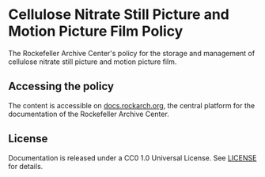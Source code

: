 # Cellulose Nitrate Still Picture and Motion Picture Film Policy

The Rockefeller Archive Center's policy for the storage and management of cellulose nitrate still picture and motion picture film.

## Accessing the policy

The content is accessible on [docs.rockarch.org](https://docs.rockarch.org), the central platform for the documentation of the Rockefeller Archive Center.

## License

Documentation is released under a CC0 1.0 Universal License. See [LICENSE](LICENSE.md) for details.
